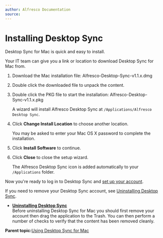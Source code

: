 ```yaml
---
author: Alfresco Documentation
source: 
---
```


# Installing Desktop Sync

Desktop Sync for Mac is quick and easy to install.

Your IT team can give you a link or location to download Desktop Sync for Mac from.

1.  Download the Mac installation file: Alfresco-Desktop-Sync-v1.1.x.dmg

2.  Double click the downloaded file to unpack the content.

3.  Double click the PKG file to start the installation: Alfresco-Desktop-Sync-v1.1.x.pkg

    A wizard will install Alfresco Desktop Sync at `/Applications/Alfresco Desktop Sync`.

4.  Click **Change Install Location** to choose another location.

    You may be asked to enter your Mac OS X password to complete the installation.

5.  Click **Install Software** to continue.

6.  Click **Close** to close the setup wizard.

    The Alfresco Desktop Sync icon is added automatically to your `/Applications` folder.


Now you're ready to log in to Desktop Sync and [set up your account](ds-setup-mac.md).

If you need to remove your Desktop Sync account, see [Uninstalling Desktop Sync](ds-uninstall-mac.md).

-   **[Uninstalling Desktop Sync](../tasks/ds-uninstall-mac.md)**  
Before uninstalling Desktop Sync for Mac you should first remove your account then drag the application to the Trash. You can then perform a number of checks to verify that the content has been removed cleanly.

**Parent topic:**[Using Desktop Sync for Mac](../concepts/desktopsync-using-mac.md)

